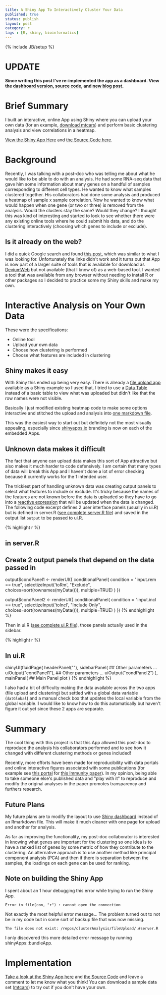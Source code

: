```yaml
---
title: A Shiny App To Interactively Cluster Your Data
published: true
status: publish
layout: post
category: r
tags : [R, shiny, bioinformatics]
---
```

{% include JB/setup %}
 
# UPDATE
**Since writing this post I've re-implemented the app as a dashboard.  View the [dashboard version](https://sparsedata.shinyapps.io/SparseData-Cluster),  [source code](https://github.com/sparsedata/cluster-analysis), and [new blog post](http://stefanavey.github.io/r/2015/07/29/2015-07-29-A-Dashboard-Implementation-Of-Clustering-App/).**
 
# Brief Summary
 
I built an interactive, online App using Shiny where you can upload your own data (for an example, [download mtcars](https://internal.shinyapps.io/gallery/066-upload-file/mtcars.csv)) and perform basic clustering analysis and view correlations in a heatmap.
 
[View the Shiny App Here](https://avey.shinyapps.io/cluster-analysis/) and [the Source Code here](https://github.com/stefanavey/cluster-analysis).
 
# Background
 
Recently, I was talking with a post-doc who was telling me about what he
would like to be able to do with an analysis.
He had some RNA-seq data that gave him some information about many genes on a
handful of samples corresponding to different cell types.  He wanted to know
what samples clustered together. His collaborators had done some analysis and
produced a heatmap of sample x sample correlation. Now he wanted to know what
would happen when one gene (or two or three) is removed from the analysis.
Would the clusters stay the same? Would they change?
I thought this was kind of interesting and started to look to see whether
there were any existing online tools where he could submit his data, and do the
clustering interactively (choosing which genes to include or exclude).
 
## Is it already on the web?
 
I did a quick Google search and found [this post](https://imdevsoftware.wordpress.com/2013/07/07/interactive-heatmaps-and-dendrograms-a-shiny-app/), which was similar to what I was looking for. Unfortunately the links didn't work and it turns out that App is now part of a larger suite of tools that is available for download as [DeviumWeb](https://github.com/dgrapov/DeviumWeb) but not available (that I know of) as a web-based tool. I wanted a tool that was available from any browser without needing to install R or other packages so I decided to practice some my Shiny skills and make my own.
 
# Interactive Analysis on Your Own Data
 
These were the specifications:
 
* Online tool
* Upload your own data
* Choose how clustering is performed
* Choose what features are included in clustering
 
## Shiny makes it easy
 
With Shiny this ended up being very easy. There is already a [file upload app](http://shiny.rstudio.com/gallery/upload-file.html) available as a Shiny example so I used that. I tried to use a [Data Table](http://shiny.rstudio.com/gallery/basic-datatable.html) instead of a basic table to view what was uploaded but didn't like that the row names were not visible.
 
Basically I just modified existing heatmap code to make some options interactive and stitched the upload and analysis into [one markdown file](https://github.com/stefanavey/cluster-analysis/blob/master/mainPage.Rmd).
 
This was the easiest way to start out but definitely not the most visually appealing, especially since [shinyapps.io](https://www.shinyapps.io) branding is now on each of the embedded Apps.
 
## Unknown data makes it difficult
 
The fact that anyone can upload data makes this sort of App attractive but also makes it much harder to code defensively. I am certain that many types of data will break this App and I haven't done a lot of error checking because it currently works for the 1 intended user.
 
The trickiest part of handling unknown data was creating output panels to select what features to include or exclude. It's tricky because the names of the features are not known before the data is uploaded so they have to go into a [reactive expression](http://shiny.rstudio.com/articles/reactivity-overview.html) that will be updated when the data is changed. The following code excerpt defines 2 user interface panels (usually in ui.R) but is defined in server.R ([see complete server.R file](https://github.com/stefanavey/cluster-analysis/blob/master/clustering/server.R)) and saved in the output list `output` to be passed to ui.R.
 
 
{% highlight r %}
## in server.R
## Create 2 output panels that depend on the data passed in
output$condPanel1 <- renderUI({
  conditionalPanel(
    condition = "input.rem == true",
    selectizeInput('toRm', "Exclude",
                   choices=sort(rownames(myData())),
                   multiple=TRUE)
  )
})
 
output$condPanel2 <- renderUI({
  conditionalPanel(
    condition = "input.incl == true",
    selectizeInput('toIncl', "Include Only",
                   choices=sort(rownames(myData())),
                   multiple=TRUE)
  )
})
{% endhighlight %}
 
Then in ui.R ([see complete ui.R file](https://github.com/stefanavey/cluster-analysis/blob/master/clustering/ui.R)), those panels actually used in the sidebar.
 
 
{% highlight r %}
## In ui.R
shinyUI(fluidPage(
  headerPanel(""),
  sidebarPanel(
    ## Other parameters ...
    uiOutput("condPanel1"),
    ## Other parameters ...
    uiOutput("condPanel2")
  ),
  mainPanel(
    ## Main Panel plot
  )
{% endhighlight %}
 
I also had a bit of difficulty making the data available across the two apps (file upload and clustering) but settled with a global data variable (`datGlobal`) and a manual check box that updates the local variable from the global variable. I would like to know how to do this automatically but haven't figure it out yet since these 2 apps are separate.
 
# Summary
 
The cool thing with this project is that this App allowed this post-doc to reproduce the analysis his collaborators performed and to see how it changed with different clustering methods or genes included!
 
Recently, more efforts have been made for reproducibility with data portals and online interactive figures associated with some publications (for example see [this portal](http://www.interactivefigures.com/dm3/vaccine-paper/vaccine-landing.gsp) for [this Immunity paper](http://dx.doi.org/10.1016/j.immuni.2012.12.008)). In my opinion, being able to take someone else's published data and "play with it" to reproduce and modify the original analyses in the paper promotes transparency and furthers research.
 
## Future Plans
 
My future plans are to modify the layout to use [Shiny dashboard](http://rstudio.github.io/shinydashboard/) instead of an Rmarkdown file. This will make it much cleaner with one page for upload and another for analysis.
 
As far as improving the functionality, my post-doc collaborator is interested in knowing what genes are important for the clustering so one idea is to have a ranked list of genes by some metric of how they contribute to the clustering.
An alternative approach is to use another method like principal component analysis (PCA) and then if there is separation between the samples, the loadings on each gene can be used for ranking.
 
## Note on building the Shiny App
I spent about an 1 hour debugging this error while trying to run the Shiny App.
 
    Error in file(con, "r") : cannot open the connection
 
Not exactly the most helpful error message... The problem turned out to not be in my code but in some sort of backup file that was now missing.
 
    The file does not exist: /repos/clusterAnalysis/fileUpload/.#server.R
 
I only discovered this more detailed error message by running shinyApps::bundleApp.
 
# Implementation
 
[Take a look at the Shiny App here](https://avey.shinyapps.io/cluster-analysis/) and [the Source Code](https://github.com/stefanavey/cluster-analysis) and leave a comment to let me know what you think! You can download a sample data set ([mtcars](https://internal.shinyapps.io/gallery/066-upload-file/mtcars.csv)) to try out if you don't have your own.
